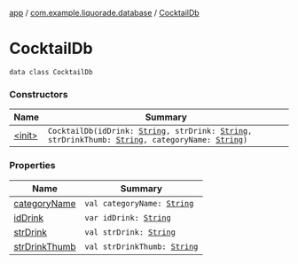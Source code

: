 [app](../../index.md) / [com.example.liquorade.database](../index.md) / [CocktailDb](./index.md)

# CocktailDb

`data class CocktailDb`

### Constructors

| Name | Summary |
|---|---|
| [&lt;init&gt;](-init-.md) | `CocktailDb(idDrink: `[`String`](https://kotlinlang.org/api/latest/jvm/stdlib/kotlin/-string/index.html)`, strDrink: `[`String`](https://kotlinlang.org/api/latest/jvm/stdlib/kotlin/-string/index.html)`, strDrinkThumb: `[`String`](https://kotlinlang.org/api/latest/jvm/stdlib/kotlin/-string/index.html)`, categoryName: `[`String`](https://kotlinlang.org/api/latest/jvm/stdlib/kotlin/-string/index.html)`)` |

### Properties

| Name | Summary |
|---|---|
| [categoryName](category-name.md) | `val categoryName: `[`String`](https://kotlinlang.org/api/latest/jvm/stdlib/kotlin/-string/index.html) |
| [idDrink](id-drink.md) | `var idDrink: `[`String`](https://kotlinlang.org/api/latest/jvm/stdlib/kotlin/-string/index.html) |
| [strDrink](str-drink.md) | `val strDrink: `[`String`](https://kotlinlang.org/api/latest/jvm/stdlib/kotlin/-string/index.html) |
| [strDrinkThumb](str-drink-thumb.md) | `val strDrinkThumb: `[`String`](https://kotlinlang.org/api/latest/jvm/stdlib/kotlin/-string/index.html) |
